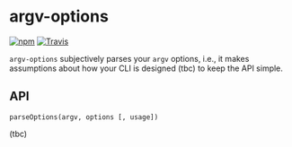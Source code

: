 # argv-options

[![npm](https://img.shields.io/npm/v/argv-options.svg)](https://www.npmjs.com/package/argv-options)
[![Travis](https://travis-ci.org/fallafeljan/argv-options.svg)]()

`argv-options` subjectively parses your `argv` options, i.e., it makes
assumptions about how your CLI is designed (tbc) to keep the API simple.

## API 

`parseOptions(argv, options [, usage])`

(tbc)
